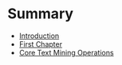# Summary

* [Introduction](README.md)
* [First Chapter](chapter1.md)
* [Core Text Mining Operations](ch2／core_text_mining_operations.md)

